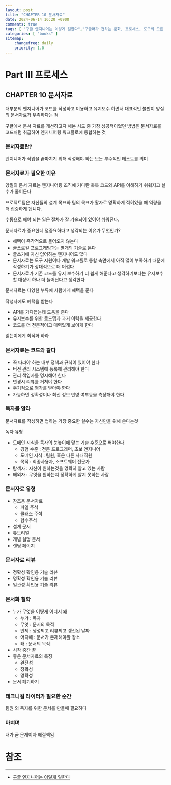 ```yaml
---
layout: post
title: "CHAPTER 10 문서자료"
date: 2024-06-14 16:20 +0900
comments: true
tags: [ "구글 엔지니어는 이렇게 일한다","구글러가 전하는 문화, 프로세스, 도구의 모든 것" ]
categories: [ "books" ]
sitemap:
    changefreq: daily
    priority: 1.0
---
```


# Part III 프로세스
## CHAPTER 10 문서자료
대부분의 엔지니어가 코드를 작성하고 이용하고 유지보수 하면서 대표적인 불만이 양질의 문서자료가 부족하다는 점

구글에서 문서 자료를 개선하고자 해본 시도 중 가장 성공적이었던 방법은 문서자료를 코드처럼 취급하여 엔지니어링 워크플로에 통합하는 것

### 문서자료란?
엔지니어가 작업을 끝마치기 위해 작성해야 하는 모든 부수적인 테스트를 의미

### 문서자료가 필요한 이유

양질의 문서 자료는 엔지니어링 조직에 커다란 축복
코드와 API를 이해하기 쉬워지고 실수가 줄어든다

프로젝트팀은 자신들의 설계 목표와 팀의 목표가 활자로 명확하게 적혀있을 때 역량을 더 집중하게 됩니다.

수동으로 해야 되는 일은 절차가 잘 기술되어 있어야 쉬워진다.

문서자료가 중요한데 덜중요하다고 생각되는 이유가 무엇인가?
* 해택이 즉각적으로 돌어오지 않는다
* 글쓰르길 프로그래밍과는 별개의 기술로 본다
* 글쓰기에 자신 없어하는 엔지니어도 많다
* 문서자료는 도구 지원이나 개발 워크플로 통합 측면에서 아직 많이 부족하기 때문에 작성하기가 상대적으로 더 어렵다
* 문서자료가 기존 코드를 유지 보수하기 더 쉽게 해준다고 생각하기보다는 유지보수할 대상이 하나 더 늘어난다고 생각한다

문서자료는 다양한 부류에 사람에게 혜택을 준다

작성자에도 혜택을 받는다
* API를 가다듭는데 도움을 준다
* 유지보수를 위한 로드맵과 과거 이력을 제공한다
* 코드를 더 전문적이고 매력있게 보이게 한다

읽는이에게 최적화 하라

### 문서자료는 코드와 같다

* 꼭 따라야 하는 내부 정책과 규칙이 있어야 한다
* 버전 관리 시스템에 등록해 관리해야 한다
* 관리 책임자를 명시해야 한다
* 변경시 리뷰를 거쳐야 한다
* 주기적으로 평가를 받아야 한다
* 가능하면 정확성이나 최신 정보 반영 여부등을 측정해야 한다


### 독자를 알라
문서자료를 작성하면 법하는 가장 중요한 실수는 자신만을 위해 쓴다는것

독자 유형
* 도메인 지식을 독자의 눈높이에 맞는 기술 수준으로 써야한다
  * 경험 수준 : 전문 프로그래머, 초보 엔지니어
  * 도메인 지식 : 팀원, 혹은 다른 사내직원
  * 목적 : 최종사용자, 소프트웨어 전문가
* 탐색자 : 자신이 원하는것을 명확히 알고 있는 사람
* 배외자 : 무엇을 원하는지 정확하게 알지 못하는 사람

### 문서자료 유형
* 참조용 문서자료
  * 파일 주석
  * 클래스 주석
  * 함수주석
* 설계 문서
* 튜토리얼
* 개념 설명 문서
* 랜딩 페이지
### 문서자료 리뷰
* 정확성 확인용 기술 리뷰
* 명확성 확인용 기술 리뷰
* 일관성 확인용 기술 리뷰

### 문서화 철학
* 누가 무엇을 어떻게 어디서 왜
  * 누갸 : 독자
  * 무엇 : 문서의 목적
  * 언제 : 생성되고 리뷰되고 갱신된 날짜
  * 어디에 : 문서가 존재해야할 장소
  * 왜 : 문서의 목적
* 시작 중간 끝
* 좋은 문서자료의 특징
  * 완전성
  * 정확성
  * 명확성
* 문서 폐기하기

###  테크니컬 라이터가 필요한 순간
팀원 외 독자를 위한 문서를 만들때 필요하다

###  마치며
내가 곧 문제이자 해결책임


# 참조
-----

* [구글 엔지니어는 이렇게 일한다](https://www.yes24.com/Product/Goods/109182479)
